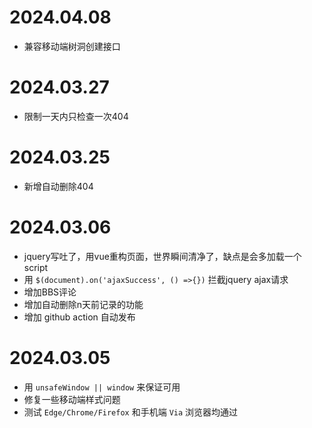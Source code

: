 # 2024.04.08
* 兼容移动端树洞创建接口

# 2024.03.27
* 限制一天内只检查一次404

# 2024.03.25
* 新增自动删除404

# 2024.03.06
* jquery写吐了，用vue重构页面，世界瞬间清净了，缺点是会多加载一个script
* 用 `$(document).on('ajaxSuccess', () =>{})` 拦截jquery ajax请求
* 增加BBS评论
* 增加自动删除n天前记录的功能
* 增加 github action 自动发布

# 2024.03.05
* 用 `unsafeWindow || window` 来保证可用
* 修复一些移动端样式问题
* 测试 `Edge/Chrome/Firefox` 和手机端 `Via` 浏览器均通过
